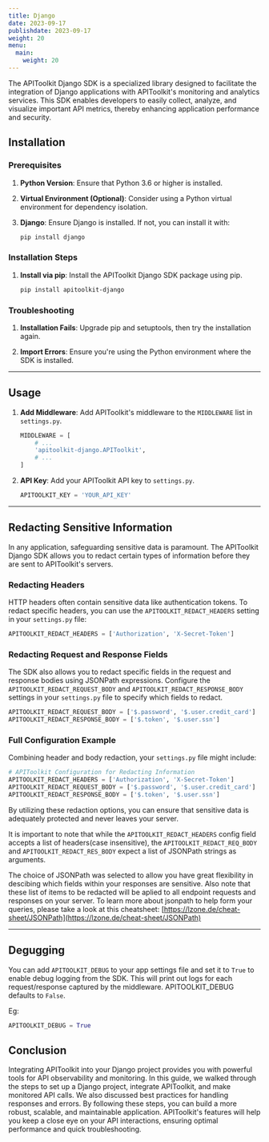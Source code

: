 ```yaml
---
title: Django
date: 2023-09-17
publishdate: 2023-09-17
weight: 20
menu:
  main:
    weight: 20
---
```


The APIToolkit Django SDK is a specialized library designed to facilitate the integration of Django applications with APIToolkit's monitoring and analytics services. This SDK enables developers to easily collect, analyze, and visualize important API metrics, thereby enhancing application performance and security.

## Installation

### Prerequisites

1. **Python Version**: Ensure that Python 3.6 or higher is installed.

2. **Virtual Environment (Optional)**: Consider using a Python virtual environment for dependency isolation.

3. **Django**: Ensure Django is installed. If not, you can install it with:
   ```bash
   pip install django
   ```

### Installation Steps

1. **Install via pip**: Install the APIToolkit Django SDK package using pip.

   ```bash
   pip install apitoolkit-django
   ```

### Troubleshooting

1. **Installation Fails**: Upgrade pip and setuptools, then try the installation again.

2. **Import Errors**: Ensure you're using the Python environment where the SDK is installed.

---

## Usage

1. **Add Middleware**: Add APIToolkit's middleware to the `MIDDLEWARE` list in `settings.py`.

   ```python
   MIDDLEWARE = [
       # ...
       'apitoolkit-django.APIToolkit',
       # ...
   ]
   ```

2. **API Key**: Add your APIToolkit API key to `settings.py`.

   ```python
   APITOOLKIT_KEY = 'YOUR_API_KEY'
   ```

---

## Redacting Sensitive Information

In any application, safeguarding sensitive data is paramount. The APIToolkit Django SDK allows you to redact certain types of information before they are sent to APIToolkit's servers.

### Redacting Headers

HTTP headers often contain sensitive data like authentication tokens. To redact specific headers, you can use the `APITOOLKIT_REDACT_HEADERS` setting in your `settings.py` file:

```python
APITOOLKIT_REDACT_HEADERS = ['Authorization', 'X-Secret-Token']
```

### Redacting Request and Response Fields

The SDK also allows you to redact specific fields in the request and response bodies using JSONPath expressions. Configure the `APITOOLKIT_REDACT_REQUEST_BODY` and `APITOOLKIT_REDACT_RESPONSE_BODY` settings in your `settings.py` file to specify which fields to redact.

```python
APITOOLKIT_REDACT_REQUEST_BODY = ['$.password', '$.user.credit_card']
APITOOLKIT_REDACT_RESPONSE_BODY = ['$.token', '$.user.ssn']
```

### Full Configuration Example

Combining header and body redaction, your `settings.py` file might include:

```python
# APIToolkit Configuration for Redacting Information
APITOOLKIT_REDACT_HEADERS = ['Authorization', 'X-Secret-Token']
APITOOLKIT_REDACT_REQUEST_BODY = ['$.password', '$.user.credit_card']
APITOOLKIT_REDACT_RESPONSE_BODY = ['$.token', '$.user.ssn']
```

By utilizing these redaction options, you can ensure that sensitive data is adequately protected and never leaves your server.

It is important to note that while the `APITOOLKIT_REDACT_HEADERS` config field accepts a list of headers(case insensitive),
the `APITOOLKIT_REDACT_REQ_BODY` and `APITOOLKIT_REDACT_RES_BODY` expect a list of JSONPath strings as arguments.

The choice of JSONPath was selected to allow you have great flexibility in descibing which fields within your responses are sensitive.
Also note that these list of items to be redacted will be aplied to all endpoint requests and responses on your server.
To learn more about jsonpath to help form your queries, please take a look at this cheatsheet:
[https://lzone.de/cheat-sheet/JSONPath](https://lzone.de/cheat-sheet/JSONPath)

---

## Degugging

You can add `APITOOLKIT_DEBUG` to your app settings file and set it to `True` to enable debug logging from the SDK. This will print out logs for each request/response captured by the middleware. APITOOLKIT_DEBUG defaults to `False`.

Eg:

```python
APITOOLKIT_DEBUG = True
```

## Conclusion

Integrating APIToolkit into your Django project provides you with powerful tools for API observability and monitoring. In this guide, we walked through the steps to set up a Django project, integrate APIToolkit, and make monitored API calls. We also discussed best practices for handling responses and errors. By following these steps, you can build a more robust, scalable, and maintainable application. APIToolkit's features will help you keep a close eye on your API interactions, ensuring optimal performance and quick troubleshooting.
